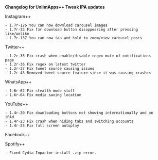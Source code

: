 
**Changelog for UnlimApps++ Tweak IPA updates**

Instagram++

	- 1.7r-126 You can now download carousel images
	- 1.7r-33 Fix for download button disappearing after pressing like/unlike
	- 1.7r-137 You can now tap and hold to zoom/view carousel posts


Twitter++

	- 1.2r-35 Fix crash when enable/disable regex mute of notifications page
	- 1.2r-36 Fix regex on latest twitter
	- 1.2r-37 Fix tweet source causing issues
	- 1.2r-43 Removed tweet source feature since it was causing crashes


WhatsApp++

	- 1.6r-62 Fix stealth mode stuff
	- 1.6r-64 Fix media saving location


YouTube++

	- 1.4r-20 Fix downloading buttons not showing internationally and on iPAd
	- 1.4r-23 Fix crash when hiding tabs and switching accounts
	- 1.4r-25 Fix full screen autoplay

Facebook++



Spotify++
	
	- Fixed Cydia Impactor install .zip error.




